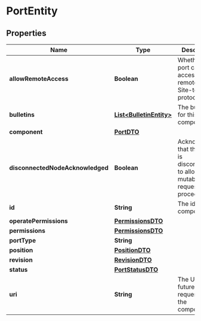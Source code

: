 # PortEntity

## Properties
Name | Type | Description | Notes
------------ | ------------- | ------------- | -------------
**allowRemoteAccess** | **Boolean** | Whether this port can be accessed remotely via Site-to-Site protocol. |  [optional]
**bulletins** | [**List&lt;BulletinEntity&gt;**](BulletinEntity.md) | The bulletins for this component. |  [optional]
**component** | [**PortDTO**](PortDTO.md) |  |  [optional]
**disconnectedNodeAcknowledged** | **Boolean** | Acknowledges that this node is disconnected to allow for mutable requests to proceed. |  [optional]
**id** | **String** | The id of the component. |  [optional]
**operatePermissions** | [**PermissionsDTO**](PermissionsDTO.md) |  |  [optional]
**permissions** | [**PermissionsDTO**](PermissionsDTO.md) |  |  [optional]
**portType** | **String** |  |  [optional]
**position** | [**PositionDTO**](PositionDTO.md) |  |  [optional]
**revision** | [**RevisionDTO**](RevisionDTO.md) |  |  [optional]
**status** | [**PortStatusDTO**](PortStatusDTO.md) |  |  [optional]
**uri** | **String** | The URI for futures requests to the component. |  [optional]
